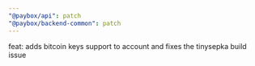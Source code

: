 ```yaml
---
"@paybox/api": patch
"@paybox/backend-common": patch
---
```


feat: adds bitcoin keys support to account and fixes the tinysepka build issue
